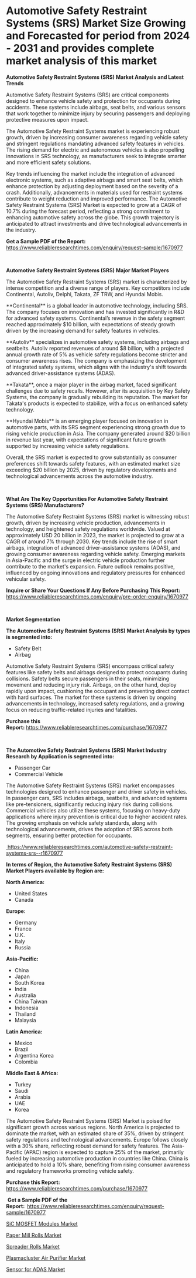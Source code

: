 <p><h1>Automotive Safety Restraint Systems (SRS) Market Size Growing and Forecasted for period from 2024 - 2031 and provides complete market analysis of this market</h1></p><p><strong>Automotive Safety Restraint Systems (SRS) Market Analysis and Latest Trends</strong></p>
<p><p>Automotive Safety Restraint Systems (SRS) are critical components designed to enhance vehicle safety and protection for occupants during accidents. These systems include airbags, seat belts, and various sensors that work together to minimize injury by securing passengers and deploying protective measures upon impact. </p><p>The Automotive Safety Restraint Systems market is experiencing robust growth, driven by increasing consumer awareness regarding vehicle safety and stringent regulations mandating advanced safety features in vehicles. The rising demand for electric and autonomous vehicles is also propelling innovations in SRS technology, as manufacturers seek to integrate smarter and more efficient safety solutions. </p><p>Key trends influencing the market include the integration of advanced electronic systems, such as adaptive airbags and smart seat belts, which enhance protection by adjusting deployment based on the severity of a crash. Additionally, advancements in materials used for restraint systems contribute to weight reduction and improved performance. The Automotive Safety Restraint Systems (SRS) Market is expected to grow at a CAGR of 10.7% during the forecast period, reflecting a strong commitment to enhancing automotive safety across the globe. This growth trajectory is anticipated to attract investments and drive technological advancements in the industry.</p></p>
<p><strong>Get a Sample PDF of the Report:&nbsp;</strong> <a href="https://www.reliableresearchtimes.com/enquiry/request-sample/1670977?utm_campaign=1400&utm_medium=2&utm_source=Github&utm_content=ia&utm_term=09102024&utm_id=automotive-safety-restraint-systems-srs">https://www.reliableresearchtimes.com/enquiry/request-sample/1670977</a></p>
<p>&nbsp;</p>
<p><strong>Automotive Safety Restraint Systems (SRS) Major Market Players</strong></p>
<p><p>The Automotive Safety Restraint Systems (SRS) market is characterized by intense competition and a diverse range of players. Key competitors include Continental, Autoliv, Delphi, Takata, ZF TRW, and Hyundai Mobis.</p><p>**Continental** is a global leader in automotive technology, including SRS. The company focuses on innovation and has invested significantly in R&D for advanced safety systems. Continental’s revenue in the safety segment reached approximately $10 billion, with expectations of steady growth driven by the increasing demand for safety features in vehicles.</p><p>**Autoliv** specializes in automotive safety systems, including airbags and seatbelts. Autoliv reported revenues of around $8 billion, with a projected annual growth rate of 5% as vehicle safety regulations become stricter and consumer awareness rises. The company is emphasizing the development of integrated safety systems, which aligns with the industry's shift towards advanced driver-assistance systems (ADAS).</p><p>**Takata**, once a major player in the airbag market, faced significant challenges due to safety recalls. However, after its acquisition by Key Safety Systems, the company is gradually rebuilding its reputation. The market for Takata's products is expected to stabilize, with a focus on enhanced safety technology.</p><p>**Hyundai Mobis** is an emerging player focused on innovation in automotive parts, with its SRS segment experiencing strong growth due to rising vehicle production in Asia. The company generated around $20 billion in revenue last year, with expectations of significant future growth supported by increasing vehicle safety regulations.</p><p>Overall, the SRS market is expected to grow substantially as consumer preferences shift towards safety features, with an estimated market size exceeding $20 billion by 2025, driven by regulatory developments and technological advancements across the automotive industry.</p></p>
<p>&nbsp;</p>
<p><strong>What Are The Key Opportunities For Automotive Safety Restraint Systems (SRS) Manufacturers?</strong></p>
<p><p>The Automotive Safety Restraint Systems (SRS) market is witnessing robust growth, driven by increasing vehicle production, advancements in technology, and heightened safety regulations worldwide. Valued at approximately USD 20 billion in 2023, the market is projected to grow at a CAGR of around 7% through 2030. Key trends include the rise of smart airbags, integration of advanced driver-assistance systems (ADAS), and growing consumer awareness regarding vehicle safety. Emerging markets in Asia-Pacific and the surge in electric vehicle production further contribute to the market's expansion. Future outlook remains positive, influenced by ongoing innovations and regulatory pressures for enhanced vehicular safety.</p></p>
<p><strong>Inquire or Share Your Questions If Any Before Purchasing This Report:</strong> <a href="https://www.reliableresearchtimes.com/enquiry/pre-order-enquiry/1670977?utm_campaign=1400&utm_medium=2&utm_source=Github&utm_content=ia&utm_term=09102024&utm_id=automotive-safety-restraint-systems-srs">https://www.reliableresearchtimes.com/enquiry/pre-order-enquiry/1670977</a></p>
<p>&nbsp;</p>
<p><strong>Market Segmentation</strong></p>
<p><strong>The Automotive Safety Restraint Systems (SRS) Market Analysis by types is segmented into:</strong></p>
<p><ul><li>Safety Belt</li><li>Airbag</li></ul></p>
<p><p>Automotive Safety Restraint Systems (SRS) encompass critical safety features like safety belts and airbags designed to protect occupants during collisions. Safety belts secure passengers in their seats, minimizing movement and reducing injury risk. Airbags, on the other hand, deploy rapidly upon impact, cushioning the occupant and preventing direct contact with hard surfaces. The market for these systems is driven by ongoing advancements in technology, increased safety regulations, and a growing focus on reducing traffic-related injuries and fatalities.</p></p>
<p><strong>Purchase this Report:&nbsp;</strong><a href="https://www.reliableresearchtimes.com/purchase/1670977?utm_campaign=1400&utm_medium=2&utm_source=Github&utm_content=ia&utm_term=09102024&utm_id=automotive-safety-restraint-systems-srs">https://www.reliableresearchtimes.com/purchase/1670977</a></p>
<p>&nbsp;</p>
<p><strong>The Automotive Safety Restraint Systems (SRS) Market Industry Research by Application is segmented into:</strong></p>
<p><ul><li>Passenger Car</li><li>Commercial Vehicle</li></ul></p>
<p><p>The Automotive Safety Restraint Systems (SRS) market encompasses technologies designed to enhance passenger and driver safety in vehicles. In passenger cars, SRS includes airbags, seatbelts, and advanced systems like pre-tensioners, significantly reducing injury risk during collisions. Commercial vehicles also utilize these systems, focusing on heavy-duty applications where injury prevention is critical due to higher accident rates. The growing emphasis on vehicle safety standards, along with technological advancements, drives the adoption of SRS across both segments, ensuring better protection for occupants.</p></p>
<p><a href="https://www.reliableresearchtimes.com/automotive-safety-restraint-systems-srs--r1670977?utm_campaign=1400&utm_medium=2&utm_source=Github&utm_content=ia&utm_term=09102024&utm_id=automotive-safety-restraint-systems-srs">&nbsp;https://www.reliableresearchtimes.com/automotive-safety-restraint-systems-srs--r1670977</a></p>
<p><strong>In terms of Region, the Automotive Safety Restraint Systems (SRS) Market Players available by Region are:</strong></p>
<p>
    <p> <strong> North America: </strong>
        <ul>
            <li>United States</li>
            <li>Canada</li>
        </ul>
        </p> 
    <p> <strong> Europe: </strong>
        <ul>
            <li>Germany</li>
            <li>France</li>
            <li>U.K.</li>
            <li>Italy</li>
            <li>Russia</li>
        </ul>
        </p> 
    <p> <strong> Asia-Pacific: </strong>
        <ul>
            <li>China</li>
            <li>Japan</li>
            <li>South Korea</li>
            <li>India</li>
            <li>Australia</li>
            <li>China Taiwan</li>
            <li>Indonesia</li>
            <li>Thailand</li>
            <li>Malaysia</li>
        </ul>
        </p> 
    <p> <strong> Latin America: </strong>
        <ul>
            <li>Mexico</li>
            <li>Brazil</li>
            <li>Argentina Korea</li>
            <li>Colombia</li>
        </ul>
        </p> 
    <p> <strong> Middle East & Africa: </strong>
        <ul>
            <li>Turkey</li>
            <li>Saudi</li>
            <li>Arabia</li>
            <li>UAE</li>
            <li>Korea</li>
        </ul>
    </p>
    </p>
<p><p>The Automotive Safety Restraint Systems (SRS) Market is poised for significant growth across various regions. North America is projected to dominate the market, with an estimated share of 35%, driven by stringent safety regulations and technological advancements. Europe follows closely with a 30% share, reflecting robust demand for safety features. The Asia-Pacific (APAC) region is expected to capture 25% of the market, primarily fueled by increasing automotive production in countries like China. China is anticipated to hold a 10% share, benefiting from rising consumer awareness and regulatory frameworks promoting vehicle safety.</p></p>
<p><strong>Purchase this Report: </strong><a href="https://www.reliableresearchtimes.com/purchase/1670977?utm_campaign=1400&utm_medium=2&utm_source=Github&utm_content=ia&utm_term=09102024&utm_id=automotive-safety-restraint-systems-srs">https://www.reliableresearchtimes.com/purchase/1670977</a></p>
<p>&nbsp;<strong>Get a Sample PDF of the Report:&nbsp;&nbsp;</strong><a href="https://www.reliableresearchtimes.com/enquiry/request-sample/1670977?utm_campaign=1400&utm_medium=2&utm_source=Github&utm_content=ia&utm_term=09102024&utm_id=automotive-safety-restraint-systems-srs">https://www.reliableresearchtimes.com/enquiry/request-sample/1670977</a></p>
<p><strong></strong></p>
<p><p><a href="https://www.linkedin.com/pulse/sic-mosfet-modules-market-segmentation-in-depth-analysis-actuation-1uhqc?utm_campaign=1400&utm_medium=2&utm_source=Github&utm_content=ia&utm_term=09102024&utm_id=automotive-safety-restraint-systems-srs">SiC MOSFET Modules Market</a></p><p><a href="https://www.linkedin.com/pulse/paper-mill-rolls-mosaic-piecing-together-global-market-i2ixe?utm_campaign=1400&utm_medium=2&utm_source=Github&utm_content=ia&utm_term=09102024&utm_id=automotive-safety-restraint-systems-srs">Paper Mill Rolls Market</a></p><p><a href="https://www.linkedin.com/pulse/spreader-rolls-spectrum-usage-patterns-sector-evolution-xjbbe?utm_campaign=1400&utm_medium=2&utm_source=Github&utm_content=ia&utm_term=09102024&utm_id=automotive-safety-restraint-systems-srs">Spreader Rolls Market</a></p><p><a href="https://www.linkedin.com/pulse/future-innovation-global-plasmacluster-air-purifier-market-whhbe?utm_campaign=1400&utm_medium=2&utm_source=Github&utm_content=ia&utm_term=09102024&utm_id=automotive-safety-restraint-systems-srs">Plasmacluster Air Purifier Market</a></p><p><a href="https://github.com/wwwkeltoum/Market-Research-Report-List-5/blob/main/sensor-for-adas-market.md?utm_campaign=1400&utm_medium=2&utm_source=Github&utm_content=ia&utm_term=09102024&utm_id=automotive-safety-restraint-systems-srs">Sensor for ADAS Market</a></p></p>